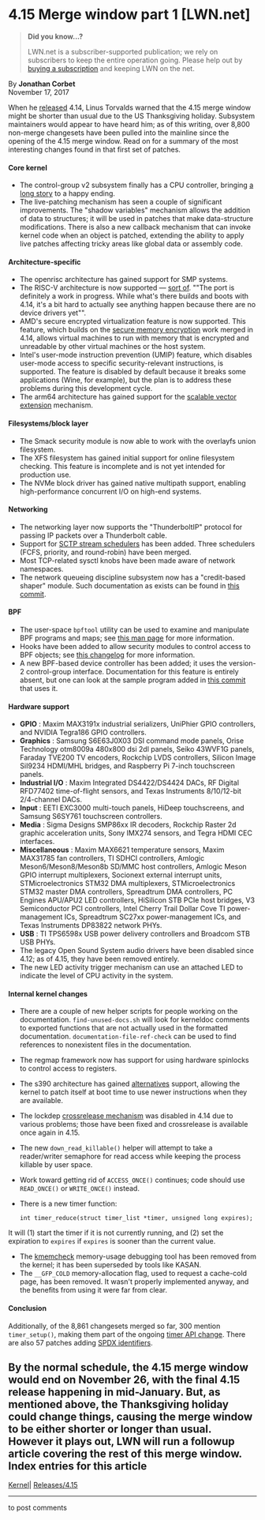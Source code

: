 # 4.15 Merge window part 1 [LWN.net]

> **Did you know...?**
> 
> LWN.net is a subscriber-supported publication; we rely on subscribers to keep the entire operation going. Please help out by [buying a subscription](/Promo/nst-nag4/subscribe) and keeping LWN on the net. 

By **Jonathan Corbet**  
November 17, 2017 

When he [released](/Articles/738812/) 4.14, Linus Torvalds warned that the 4.15 merge window might be shorter than usual due to the US Thanksgiving holiday. Subsystem maintainers would appear to have heard him; as of this writing, over 8,800 non-merge changesets have been pulled into the mainline since the opening of the 4.15 merge window. Read on for a summary of the most interesting changes found in that first set of patches. 

#### Core kernel

  * The control-group v2 subsystem finally has a CPU controller, bringing [a long story](/Articles/729215/) to a happy ending. 
  * The live-patching mechanism has seen a couple of significant improvements. The "shadow variables" mechanism allows the addition of data to structures; it will be used in patches that make data-structure modifications. There is also a new callback mechanism that can invoke kernel code when an object is patched, extending the ability to apply live patches affecting tricky areas like global data or assembly code. 



#### Architecture-specific

  * The openrisc architecture has gained support for SMP systems. 
  * The RISC-V architecture is now supported — [sort of](https://git.kernel.org/linus/b293fca43be544483b6488d33ad4b3ed55881064). ""The port is definitely a work in progress. While what's there builds and boots with 4.14, it's a bit hard to actually see anything happen because there are no device drivers yet"". 
  * AMD's secure encrypted virtualization feature is now supported. This feature, which builds on the [secure memory encryption](/Articles/686808/#sme) work merged in 4.14, allows virtual machines to run with memory that is encrypted and unreadable by other virtual machines or the host system. 
  * Intel's user-mode instruction prevention (UMIP) feature, which disables user-mode access to specific security-relevant instructions, is supported. The feature is disabled by default because it breaks some applications (Wine, for example), but the plan is to address these problems during this development cycle. 
  * The arm64 architecture has gained support for the [scalable vector extension](https://community.arm.com/processors/b/blog/posts/technology-update-the-scalable-vector-extension-sve-for-the-armv8-a-architecture) mechanism. 



#### Filesystems/block layer

  * The Smack security module is now able to work with the overlayfs union filesystem. 
  * The XFS filesystem has gained initial support for online filesystem checking. This feature is incomplete and is not yet intended for production use. 
  * The NVMe block driver has gained native multipath support, enabling high-performance concurrent I/O on high-end systems. 



#### Networking

  * The networking layer now supports the "ThunderboltIP" protocol for passing IP packets over a Thunderbolt cable. 
  * Support for [SCTP stream schedulers](https://tools.ietf.org/html/draft-ietf-tsvwg-sctp-ndata-13) has been added. Three schedulers (FCFS, priority, and round-robin) have been merged. 
  * Most TCP-related sysctl knobs have been made aware of network namespaces. 
  * The network queueing discipline subsystem now has a "credit-based shaper" module. Such documentation as exists can be found in [this commit](https://git.kernel.org/linus/585d763af09cc21daf48ecc873604ccdb70f6014). 



#### BPF

  * The user-space `bpftool` utility can be used to examine and manipulate BPF programs and maps; see [this man page](/Articles/739357/) for more information. 
  * Hooks have been added to allow security modules to control access to BPF objects; see [this changelog](https://git.kernel.org/linus/7f9ad2ace17a3521a80831208d431170ef71591f) for more information. 
  * A new BPF-based device controller has been added; it uses the version-2 control-group interface. Documentation for this feature is entirely absent, but one can look at the sample program added in [this commit](https://git.kernel.org/linus/37f1ba0909dfa12c75f8e8ea7a2f01355ebd60f1) that uses it. 



#### Hardware support

  * **GPIO** : Maxim MAX3191x industrial serializers, UniPhier GPIO controllers, and NVIDIA Tegra186 GPIO controllers. 
  * **Graphics** : Samsung S6E63J0X03 DSI command mode panels, Orise Technology otm8009a 480x800 dsi 2dl panels, Seiko 43WVF1G panels, Faraday TVE200 TV encoders, Rockchip LVDS controllers, Silicon Image SiI9234 HDMI/MHL bridges, and Raspberry Pi 7-inch touchscreen panels. 
  * **Industrial I/O** : Maxim Integrated DS4422/DS4424 DACs, RF Digital RFD77402 time-of-flight sensors, and Texas Instruments 8/10/12-bit 2/4-channel DACs. 
  * **Input** : EETI EXC3000 multi-touch panels, HiDeep touchscreens, and Samsung S6SY761 touchscreen controllers. 
  * **Media** : Sigma Designs SMP86xx IR decoders, Rockchip Raster 2d graphic acceleration units, Sony IMX274 sensors, and Tegra HDMI CEC interfaces. 
  * **Miscellaneous** : Maxim MAX6621 temperature sensors, Maxim MAX31785 fan controllers, TI SDHCI controllers, Amlogic Meson6/Meson8/Meson8b SD/MMC host controllers, Amlogic Meson GPIO interrupt multiplexers, Socionext external interrupt units, STMicroelectronics STM32 DMA multiplexers, STMicroelectronics STM32 master DMA controllers, Spreadtrum DMA controllers, PC Engines APU/APU2 LED controllers, HiSilicon STB PCIe host bridges, V3 Semiconductor PCI controllers, Intel Cherry Trail Dollar Cove TI power-management ICs, Spreadtrum SC27xx power-management ICs, and Texas Instruments DP83822 network PHYs. 
  * **USB** : TI TPS6598x USB power delivery controllers and Broadcom STB USB PHYs. 
  * The legacy Open Sound System audio drivers have been disabled since 4.12; as of 4.15, they have been removed entirely. 
  * The new LED activity trigger mechanism can use an attached LED to indicate the level of CPU activity in the system. 



#### Internal kernel changes

  * There are a couple of new helper scripts for people working on the documentation. `find-unused-docs.sh` will look for kerneldoc comments to exported functions that are not actually used in the formatted documentation. `documentation-file-ref-check` can be used to find references to nonexistent files in the documentation. 
  * The regmap framework now has support for using hardware spinlocks to control access to registers. 
  * The s390 architecture has gained [alternatives](/Articles/164121/) support, allowing the kernel to patch itself at boot time to use newer instructions when they are available. 
  * The lockdep [crossrelease mechanism](/Articles/709849/) was disabled in 4.14 due to various problems; those have been fixed and crossrelease is available once again in 4.15. 
  * The new `down_read_killable()` helper will attempt to take a reader/writer semaphore for read access while keeping the process killable by user space. 
  * Work toward getting rid of `ACCESS_ONCE()` continues; code should use `READ_ONCE()` or `WRITE_ONCE()` instead. 
  * There is a new timer function: 
        
        int timer_reduce(struct timer_list *timer, unsigned long expires);
        

It will (1) start the timer if it is not currently running, and (2) set the expiration to `expires` if `expires` is sooner than the current value. 
  * The [kmemcheck](/Articles/260068/) memory-usage debugging tool has been removed from the kernel; it has been superseded by tools like KASAN. 
  * The `__GFP_COLD` memory-allocation flag, used to request a cache-cold page, has been removed. It wasn't properly implemented anyway, and the benefits from using it were far from clear. 




#### Conclusion

Additionally, of the 8,861 changesets merged so far, 300 mention `timer_setup()`, making them part of the ongoing [timer API change](/Articles/735887/). There are also 57 patches adding [SPDX identifiers](/Articles/739183/). 

By the normal schedule, the 4.15 merge window would end on November 26, with the final 4.15 release happening in mid-January. But, as mentioned above, the Thanksgiving holiday could change things, causing the merge window to be either shorter or longer than usual. However it plays out, LWN will run a followup article covering the rest of this merge window.  
Index entries for this article  
---  
[Kernel](/Kernel/Index)| [Releases/4.15](/Kernel/Index#Releases-4.15)  
  


* * *

to post comments 

